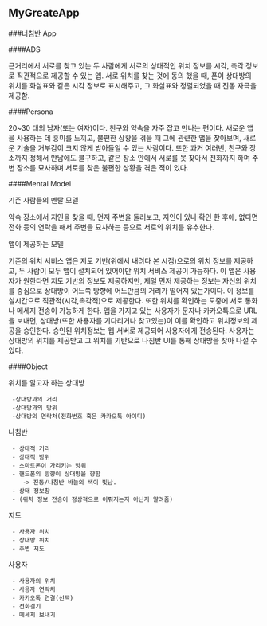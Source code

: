 ## MyGreateApp

###너침반 App

####ADS

근거리에서 서로를 찾고 있는 두 사람에게 서로의 상대적인 위치 정보를 시각, 촉각 정보로 직관적으로 제공할 수 있는 앱. 서로 위치를 찾는 것에 동의 했을 때, 폰이 상대방의 위치를 화살표와 같은 시각 정보로 표시해주고, 그 화살표와 정렬되었을 때 진동 자극을 제공함.

####Persona

20~30 대의 남자(또는 여자)이다. 친구와 약속을 자주 잡고 만나는 편이다. 새로운 앱을 사용하는 데 흥미를 느끼고, 불편한 상황을 겪을 때 그에 관련한 앱을 찾아보며, 새로운 기술을 거부감이 크지 않게 받아들일 수 있는 사람이다. 또한 과거 여러번, 친구와 장소까지 정해서 만남에도 불구하고, 같은 장소 안에서 서로를 못 찾아서 전화까지 하며 주변 장소를 묘사하며 서로를 찾은 불편한 상황을 겪은 적이 있다.

####Mental Model

기존 사람들의 멘탈 모델

약속 장소에서 지인을 찾을 때, 먼저 주변을 둘러보고, 지인이 있나 확인 한 후에, 없다면 전화 등의 연락을 해서 주변을 묘사하는 등으로 서로의 위치를 유추한다.

앱이 제공하는 모델

기존의 위치 서비스 앱은 지도 기반(위에서 내려다 본 시점)으로의 위치 정보를 제공하고, 두 사람이 모두 앱이 설치되어 있어야만 위치 서비스 제공이 가능하다. 이 앱은 사용자가 원한다면 지도 기반의 정보도 제공하지만, 제일 먼저 제공하는 정보는 자신의 위치를 중심으로 상대방이 어느쪽 방향에 어느만큼의 거리가 떨어져 있는가이다. 이 정보를 실시간으로 직관적(시각,촉각적)으로 제공한다. 또한 위치를 확인하는 도중에 서로 통화나 메세지 전송이 가능하게 한다. 앱을 가지고 있는 사용자가 문자나 카카오톡으로 URL을 보내면, 상대방(또한 사용자를 기다리거나 찾고있는)이 이를 확인하고 위치정보의 제공을 승인한다. 승인된 위치정보는 웹 서버로 제공되어 사용자에게 전송된다. 사용자는 상대방의 위치를 제공받고 그 위치를 기반으로 나침반 UI를 통해 상대방을 찾아 나설 수 있다.


####Object

위치를 알고자 하는 상대방

     -상대방과의 거리
     -상대방과의 방위
     -상대방의 연락처(전화번호 혹은 카카오톡 아이디)

나침반

     - 상대적 거리
     - 상대적 방위
     - 스마트폰이 가리키는 방위
     - 핸드폰의 방향이 상대방을 향함 
     	-> 진동/나침반 바늘의 색이 빛남.
     - 상태 정보창 
     - (위치 정보 전송이 정상적으로 이뤄지는지 아닌지 알려줌)

지도

     - 사용자 위치
     - 상대방 위치
     - 주변 지도

사용자

     - 사용자의 위치
     - 사용자 연락처
     - 카카오톡 연결(선택)
     - 전화걸기
     - 메세지 보내기